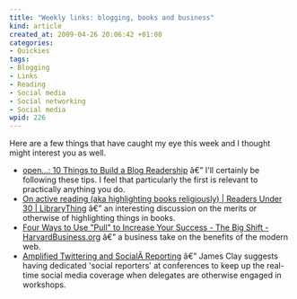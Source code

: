 ```yaml
--- 
title: "Weekly links: blogging, books and business"
kind: article
created_at: 2009-04-26 20:06:42 +01:00
categories: 
- Quickies
tags: 
- Blogging
- Links
- Reading
- Social media
- Social networking
- Social media
wpid: 226
---
```

<p style="clear:both">Here are a few things that have caught my eye this week and I thought might interest you as well.</p>
<p style="clear:both"></p>

<ul style="clear:both">
	<li><a href="http://opendotdotdot.blogspot.com/2006/02/10-things-to-build-blog-readership.html">open...: 10 Things to Build a Blog Readership</a> â€” I'll certainly be following these tips. I feel that particularly the first is relevant to practically anything you do.</li>
	<li><a href="http://www.librarything.com/topic/11264">On active reading (aka highlighting books religiously) | Readers Under 30 | LibraryThing</a> â€” an interesting discussion on the merits or otherwise of highlighting things in books.</li>
	<li><a href="http://blogs.harvardbusiness.org/bigshift/2009/04/four-ways-to-use-serendipity-t.html">Four Ways to Use "Pull" to Increase Your Success - The Big Shift - HarvardBusiness.org</a> â€” a business take on the benefits of the modern web.</li>
	<li><a title="Permanent Link: Amplified Twittering and SocialÂ Reporting" rel="bookmark" href="http://elearningstuff.wordpress.com/2009/04/22/amplified-twittering-and-social-reporting/">Amplified Twittering and SocialÂ Reporting</a> â€” James Clay suggests having dedicated 'social reporters' at conferences to keep up the real-time social media coverage when delegates are otherwise engaged in workshops.</li>
</ul>
<br class="final-break" />
